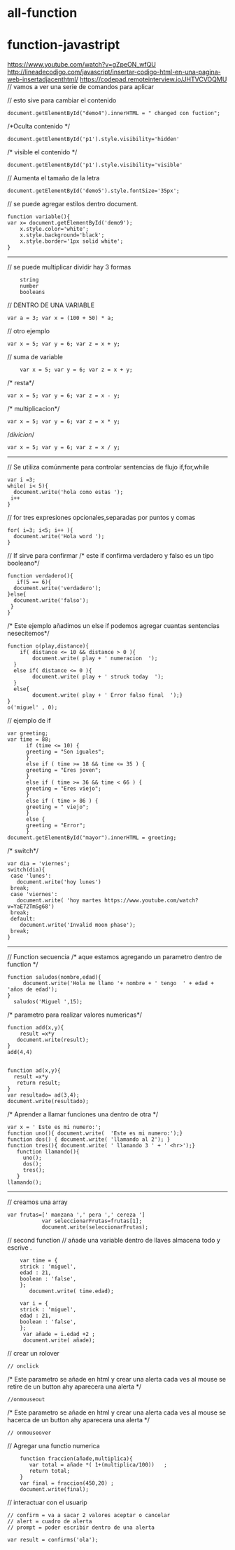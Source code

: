 # all-function
# function-javastript
https://www.youtube.com/watch?v=gZpeON_wfQU
http://lineadecodigo.com/javascript/insertar-codigo-html-en-una-pagina-web-insertadjacenthtml/
https://codepad.remoteinterview.io/JHTVCVOQMU
// vamos a ver una serie de comandos para aplicar

// esto sive para cambiar el contenido

    document.getElementById("demo4").innerHTML = " changed con fuction";

/*Oculta contenido */

    document.getElementById('p1').style.visibility='hidden'
/* visible el contenido */
    
    document.getElementById('p1').style.visibility='visible'

// Aumenta el tamaño de la letra

    document.getElementById('demo5').style.fontSize='35px';  

// se puede agregar estilos dentro document.

    function variable(){
    var x= document.getElementById('demo9');
        x.style.color='white';
        x.style.background='black';
        x.style.border='1px solid white';
    }


---------------------------------------------------
// se puede multiplicar dividir
  hay 3 formas

        string
        number
        booleans

// DENTRO DE UNA VARIABLE

    var a = 3; var x = (100 + 50) * a;

// otro ejemplo

    var x = 5; var y = 6; var z = x + y;

// suma de variable

        var x = 5; var y = 6; var z = x + y;

/* resta*/
    
    var x = 5; var y = 6; var z = x - y;
/* multiplicacion*/
    
    var x = 5; var y = 6; var z = x * y;
/*divicion*/
    
    var x = 5; var y = 6; var z = x / y;




----------------------------------------------------
// Se utiliza comúnmente para controlar sentencias de flujo  if,for,while

    var i =3;
    while( i< 5){
      document.write('hola como estas ');
     i++
    }


// for tres expresiones opcionales,separadas por puntos y comas

    for( i=3; i<5; i++ ){
      document.write('Hola word ');
    }


// If sirve para confirmar
/* este if confirma verdadero y falso es un tipo booleano*/

    function verdadero(){
       if(5 == 6){
      document.write('verdadero');
    }else{
      document.write('falso');
     }
    }

/* Este ejemplo añadimos un else if podemos agregar cuantas sentencias nesecitemos*/

    function o(play,distance){
        if( distance <= 10 && distance > 0 ){
            document.write( play + ' numeracion  ');
      }   
      else if( distance <= 0 ){
            document.write( play + ' struck today  ');
      }
      else{  
            document.write( play + ' Error falso final  ');}
    }
    o('miguel' , 0);

// ejemplo de if 

    var greeting;
    var time = 88;
          if (time <= 10) {
          greeting = "Son iguales"; 
          } 
          else if ( time >= 18 && time <= 35 ) {
          greeting = "Eres joven"; 
          }
          else if ( time >= 36 && time < 66 ) {
          greeting = "Eres viejo"; 
          }
          else if ( time > 86 ) {
          greeting = " viejo"; 
          }
          else { 
          greeting = "Error";
          }
    document.getElementById("mayor").innerHTML = greeting;


/* switch*/

    var dia = 'viernes';
    switch(dia){
     case 'lunes':
       document.write('hoy lunes')
     break;
     case 'viernes':
       document.write( 'hoy martes https://www.youtube.com/watch?v=YaE72TmSg68') 
     break;
     default:
        document.write('Invalid moon phase');
     break;
    }






-----------------------------------------
// Function  secuencia
/* aque estamos agregando un parametro dentro de function */

    function saludos(nombre,edad){
         document.write('Hola me llamo '+ nombre + ' tengo  ' + edad + 'años de edad');
    }
      saludos('Miguel ',15); 

/* parametro para realizar valores numericas*/

    function add(x,y){
        result =x*y
       document.write(result);
    }
    add(4,4)


    function ad(x,y){
      result =x*y
       return result;
    }
    var resultado= ad(3,4);
    document.write(resultado);


/* Aprender a llamar funciones una dentro de otra */

    var x = ' Este es mi numero:';
    function uno(){ document.write(  'Este es mi numero:');}
    function dos() { document.write( 'llamando al 2'); }
    function tres(){ document.write( ' llamando 3 ' + ' <hr>');}
       function llamando(){
         uno();
         dos();
         tres();
       }
    llamando();

-----------------------------------------------------


// creamos una array 

    var frutas=[' manzana ',' pera ',' cereza ']
               var seleccionarFrutas=frutas[1];
               document.write(seleccionarFrutas);

// second function 
 // añade una variable dentro de llaves almacena todo y escrive . 

        var time = { 
        strick : 'miguel', 
        edad : 21, 
        boolean : 'false',
        };
           document.write( time.edad);

        var i = {
        strick : 'miguel',
        edad : 21, 
        boolean : 'false',
        };
         var añade = i.edad +2 ;  
         document.write( añade);




// crear un rolover
    
    
    // onclick
    
/* Este parametro se añade en html y crear una alerta cada ves al 
   mouse se retire de un button ahy  aparecera una alerta
*/

    //onmouseout

/* Este parametro se añade en html y crear una alerta cada ves al 
   mouse se hacerca de un button ahy  aparecera una alerta
*/

    // onmouseover




// Agregar una functio numerica

        function fraccion(añade,multiplica){
           var total = añade *( 1+(multiplica/100))   ;
           return total;
        }
        var final = fraccion(450,20) ;
        document.write(final);


// interactuar con el usuarip

    // confirm = va a sacar 2 valores aceptar o cancelar
    // alert = cuadro de alerta
    // prompt = poder escribir dentro de una alerta
    
    var result = confirms('ola');










